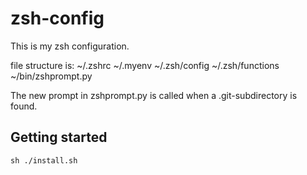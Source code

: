 # zsh-config

This is my zsh configuration.

file structure is: ~/.zshrc ~/.myenv ~/.zsh/config ~/.zsh/functions ~/bin/zshprompt.py

The new prompt in zshprompt.py is called when a .git-subdirectory is found.

## Getting started

```
sh ./install.sh
```

